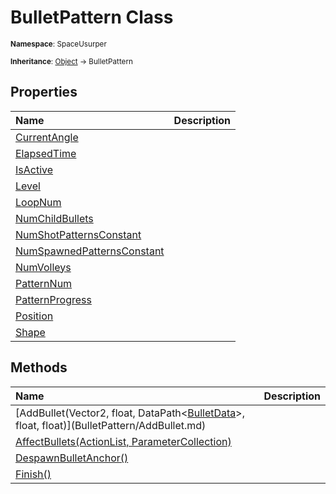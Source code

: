 # BulletPattern Class

<small>**Namespace**: SpaceUsurper</small>

<small>**Inheritance**: [Object](https://docs.microsoft.com/en-us/dotnet/api/system.object?view=netframework-4.5) → BulletPattern</small>

## Properties

<div markdown="1" class="member-table">

| Name | Description |
| :--- | ----------- |
| [CurrentAngle](BulletPattern/CurrentAngle.md) |  | 
| [ElapsedTime](BulletPattern/ElapsedTime.md) |  | 
| [IsActive](BulletPattern/IsActive.md) |  | 
| [Level](BulletPattern/Level.md) |  | 
| [LoopNum](BulletPattern/LoopNum.md) |  | 
| [NumChildBullets](BulletPattern/NumChildBullets.md) |  | 
| [NumShotPatternsConstant](BulletPattern/NumShotPatternsConstant.md) |  | 
| [NumSpawnedPatternsConstant](BulletPattern/NumSpawnedPatternsConstant.md) |  | 
| [NumVolleys](BulletPattern/NumVolleys.md) |  | 
| [PatternNum](BulletPattern/PatternNum.md) |  | 
| [PatternProgress](BulletPattern/PatternProgress.md) |  | 
| [Position](BulletPattern/Position.md) |  | 
| [Shape](BulletPattern/Shape.md) |  | 

</div>

## Methods

<div markdown="1" class="member-table">

| Name | Description |
| :--- | ----------- |
| [AddBullet(Vector2, float, DataPath&lt;[BulletData](BulletData.md)&gt;, float, float)](BulletPattern/AddBullet.md) |  | 
| [AffectBullets(ActionList, ParameterCollection)](BulletPattern/AffectBullets.md) |  | 
| [DespawnBulletAnchor()](BulletPattern/DespawnBulletAnchor.md) |  | 
| [Finish()](BulletPattern/Finish.md) |  | 

</div>

